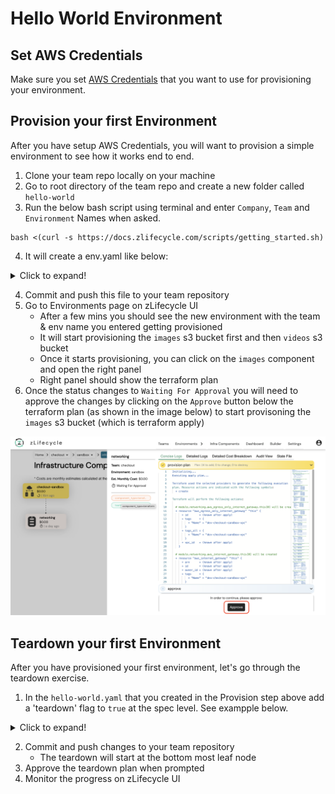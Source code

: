 # Hello World Environment

## Set AWS Credentials

Make sure you set [AWS Credentials](../settings/aws_credentials.md) that you want to use for provisioning your environment.

## Provision your first Environment

After you have setup AWS Credentials, you will want to provision a simple environment to see how it works end to end.

1. Clone your team repo locally on your machine
2. Go to root directory of the team repo and create a new folder called `hello-world`
3. Run the below bash script using terminal and enter `Company`, `Team` and `Environment` Names when asked.

```
bash <(curl -s https://docs.zlifecycle.com/scripts/getting_started.sh)
```
4. It will create a env.yaml like below:
<details>
  <summary>Click to expand!</summary>
```yaml
apiVersion: stable.compuzest.com/v1
kind: Environment
metadata:
  name: zmart-checkout-hello-world
  namespace: zmart-config
spec:
  teamName: checkout
  envName: hello-world
  components:
    - name: images
      type: terraform
      module:
        source: aws
        name: s3-bucket
      variables:
        - name: bucket
          value: "zmart-checkout-hello-world-images-abcde"
    - name: videos
      type: terraform
      dependsOn: [images]
      module:
        source: aws
        name: s3-bucket
      variables:
        - name: bucket
          value: "zmart-checkout-hello-world-videos-vwxyz"
```
</details>

4. Commit and push this file to your team repository
5. Go to Environments page on zLifecycle UI
   * After a few mins you should see the new environment with the team & env name you entered getting provisioned
   * It will start provisioning the `images` s3 bucket first and then `videos` s3 bucket
   * Once it starts provisioning, you can click on the `images` component and open the right panel
   * Right panel should show the terraform plan
6. Once the status changes to `Waiting For Approval` you will need to approve the changes by clicking on the `Approve` button below the terraform plan (as shown in the image below) to start provisoning the `images` s3 bucket (which is terraform apply)

![sample-right-panel](../assets/images/sample-right-panel.png "Sample Right Panel")

## Teardown your first Environment

After you have provisioned your first environment, let's go through the teardown exercise.

1. In the `hello-world.yaml` that you created in the Provision step above add a 'teardown' flag to `true` at the spec level. See exampple below.

<details>
  <summary>Click to expand!</summary>
```yaml
apiVersion: stable.compuzest.com/v1
kind: Environment
metadata:
  name: zmart-checkout-hello-world
  namespace: zmart-config
spec:
  teamName: checkout
  envName: hello-world
  teardown: true
  components:
    - name: images
      type: terraform
      module:
        source: aws
        name: s3-bucket
      variables:
        - name: bucket
          value: "zmart-checkout-hello-world-images-abcde"
    - name: videos
      type: terraform
      dependsOn: [images]
      module:
        source: aws
        name: s3-bucket
      variables:
        - name: bucket
          value: "zmart-checkout-hello-world-videos-vwxyz"
```
</details>

2. Commit and push changes to your team repository
    * The teardown will start at the bottom most leaf node
3. Approve the teardown plan when prompted
4. Monitor the progress on zLifecycle UI
